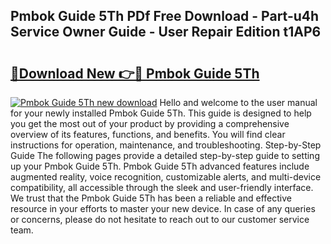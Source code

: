 ## Pmbok Guide 5Th PDf Free Download - Part-u4h Service Owner Guide - User Repair Edition t1AP6

# <h2><a href="http://bc79922.oget.top/?id=Pmbok+Guide+5Th">🔗Download New 👉🔴 Pmbok Guide 5Th</a></h2>

[![Pmbok Guide 5Th new download](https://i.imgur.com/5g1atiW.png)](http://bc79922.oget.top/?id=Pmbok+Guide+5Th)
Hello and welcome to the user manual for your newly installed Pmbok Guide 5Th. This guide is designed to help you get the most out of your product by providing a comprehensive overview of its features, functions, and benefits. You will find clear instructions for operation, maintenance, and troubleshooting. Step-by-Step Guide The following pages provide a detailed step-by-step guide to setting up your Pmbok Guide 5Th. Pmbok Guide 5Th advanced features include augmented reality, voice recognition, customizable alerts, and multi-device compatibility, all accessible through the sleek and user-friendly interface. We trust that the Pmbok Guide 5Th has been a reliable and effective resource in your efforts to master your new device. In case of any queries or concerns, please do not hesitate to reach out to our customer service team.
